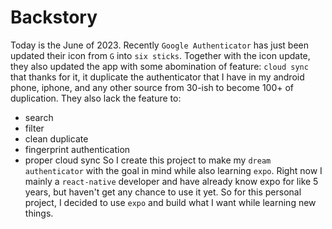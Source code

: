 # Backstory
Today is the June of 2023. Recently `Google Authenticator` has just been updated their icon from `G` into `six sticks`. Together with the icon update, they also updated the app with some abomination of feature: `cloud sync` that thanks for it, it duplicate the authenticator that I have in my android phone, iphone, and any other source from 30-ish to become 100+ of duplication. They also lack the feature to:
- search
- filter
- clean duplicate
- fingerprint authentication
- proper cloud sync
So I create this project to make my `dream authenticator` with the goal in mind while also learning `expo`. Right now I mainly a `react-native` developer and have already know expo for like 5 years, but haven't get any chance to use it yet. So for this personal project, I decided to use `expo` and build what I want while learning new things.